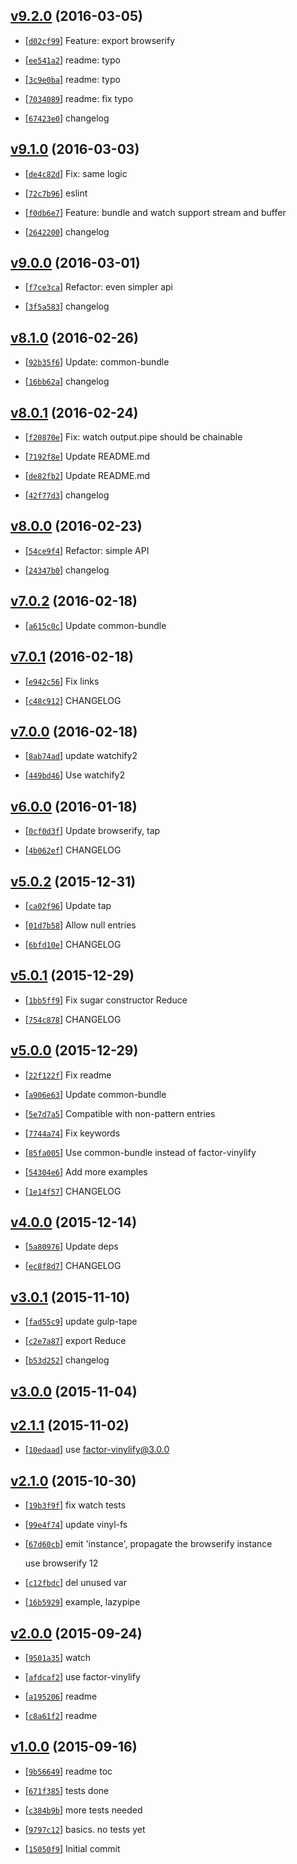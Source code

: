 <!-- 19c3a56 1457153822000 -->

## [v9.2.0](https://github.com/reducejs/reduce-js/commit/19c3a56) (2016-03-05)

* [[`d02cf99`](https://github.com/reducejs/reduce-js/commit/d02cf99)] Feature: export browserify

* [[`ee541a2`](https://github.com/reducejs/reduce-js/commit/ee541a2)] readme: typo

* [[`3c9e0ba`](https://github.com/reducejs/reduce-js/commit/3c9e0ba)] readme: typo

* [[`7034089`](https://github.com/reducejs/reduce-js/commit/7034089)] readme: fix typo

* [[`67423e0`](https://github.com/reducejs/reduce-js/commit/67423e0)] changelog

## [v9.1.0](https://github.com/reducejs/reduce-js/commit/be80797) (2016-03-03)

* [[`de4c82d`](https://github.com/reducejs/reduce-js/commit/de4c82d)] Fix: same logic

* [[`72c7b96`](https://github.com/reducejs/reduce-js/commit/72c7b96)] eslint

* [[`f0db6e7`](https://github.com/reducejs/reduce-js/commit/f0db6e7)] Feature: bundle and watch support stream and buffer

* [[`2642200`](https://github.com/reducejs/reduce-js/commit/2642200)] changelog

## [v9.0.0](https://github.com/reducejs/reduce-js/commit/2b47c51) (2016-03-01)

* [[`f7ce3ca`](https://github.com/reducejs/reduce-js/commit/f7ce3ca)] Refactor: even simpler api

* [[`3f5a583`](https://github.com/reducejs/reduce-js/commit/3f5a583)] changelog

## [v8.1.0](https://github.com/reducejs/reduce-js/commit/9d0e9bc) (2016-02-26)

* [[`92b35f6`](https://github.com/reducejs/reduce-js/commit/92b35f6)] Update: common-bundle

* [[`16bb62a`](https://github.com/reducejs/reduce-js/commit/16bb62a)] changelog

## [v8.0.1](https://github.com/reducejs/reduce-js/commit/7999b39) (2016-02-24)

* [[`f20870e`](https://github.com/reducejs/reduce-js/commit/f20870e)] Fix: watch output.pipe should be chainable

* [[`7192f8e`](https://github.com/reducejs/reduce-js/commit/7192f8e)] Update README.md

* [[`de82fb2`](https://github.com/reducejs/reduce-js/commit/de82fb2)] Update README.md

* [[`42f77d3`](https://github.com/reducejs/reduce-js/commit/42f77d3)] changelog

## [v8.0.0](https://github.com/reducejs/reduce-js/commit/c8e5be2) (2016-02-23)

* [[`54ce9f4`](https://github.com/reducejs/reduce-js/commit/54ce9f4)] Refactor: simple API

* [[`24347b0`](https://github.com/reducejs/reduce-js/commit/24347b0)] changelog

## [v7.0.2](https://github.com/reducejs/reduce-js/commit/5359ad1) (2016-02-18)

* [[`a615c0c`](https://github.com/reducejs/reduce-js/commit/a615c0c)] Update common-bundle

## [v7.0.1](https://github.com/reducejs/reduce-js/commit/ee19ea1) (2016-02-18)

* [[`e942c56`](https://github.com/reducejs/reduce-js/commit/e942c56)] Fix links

* [[`c48c912`](https://github.com/reducejs/reduce-js/commit/c48c912)] CHANGELOG

## [v7.0.0](https://github.com/reducejs/reduce-js/commit/91087c3) (2016-02-18)

* [[`8ab74ad`](https://github.com/reducejs/reduce-js/commit/8ab74ad)] update watchify2

* [[`449bd46`](https://github.com/reducejs/reduce-js/commit/449bd46)] Use watchify2

## [v6.0.0](https://github.com/reducejs/reduce-js/commit/cd80d02) (2016-01-18)

* [[`0cf0d3f`](https://github.com/reducejs/reduce-js/commit/0cf0d3f)] Update browserify, tap

* [[`4b062ef`](https://github.com/reducejs/reduce-js/commit/4b062ef)] CHANGELOG

## [v5.0.2](https://github.com/reducejs/reduce-js/commit/55aab48) (2015-12-31)

* [[`ca02f96`](https://github.com/reducejs/reduce-js/commit/ca02f96)] Update tap

* [[`01d7b58`](https://github.com/reducejs/reduce-js/commit/01d7b58)] Allow null entries

* [[`6bfd10e`](https://github.com/reducejs/reduce-js/commit/6bfd10e)] CHANGELOG

## [v5.0.1](https://github.com/reducejs/reduce-js/commit/6e9567d) (2015-12-29)

* [[`1bb5ff9`](https://github.com/reducejs/reduce-js/commit/1bb5ff9)] Fix sugar constructor Reduce

* [[`754c878`](https://github.com/reducejs/reduce-js/commit/754c878)] CHANGELOG

## [v5.0.0](https://github.com/reducejs/reduce-js/commit/d0cd108) (2015-12-29)

* [[`22f122f`](https://github.com/reducejs/reduce-js/commit/22f122f)] Fix readme

* [[`a906e63`](https://github.com/reducejs/reduce-js/commit/a906e63)] Update common-bundle

* [[`5e7d7a5`](https://github.com/reducejs/reduce-js/commit/5e7d7a5)] Compatible with non-pattern entries

* [[`7744a74`](https://github.com/reducejs/reduce-js/commit/7744a74)] Fix keywords

* [[`85fa005`](https://github.com/reducejs/reduce-js/commit/85fa005)] Use common-bundle instead of factor-vinylify

* [[`54304e6`](https://github.com/reducejs/reduce-js/commit/54304e6)] Add more examples

* [[`1e14f57`](https://github.com/reducejs/reduce-js/commit/1e14f57)] CHANGELOG

## [v4.0.0](https://github.com/reducejs/reduce-js/commit/8595c40) (2015-12-14)

* [[`5a80976`](https://github.com/reducejs/reduce-js/commit/5a80976)] Update deps

* [[`ec8f8d7`](https://github.com/reducejs/reduce-js/commit/ec8f8d7)] CHANGELOG

## [v3.0.1](https://github.com/reducejs/reduce-js/commit/19f5240) (2015-11-10)

* [[`fad55c9`](https://github.com/reducejs/reduce-js/commit/fad55c9)] update gulp-tape

* [[`c2e7a87`](https://github.com/reducejs/reduce-js/commit/c2e7a87)] export Reduce

* [[`b53d252`](https://github.com/reducejs/reduce-js/commit/b53d252)] changelog

## [v3.0.0](https://github.com/reducejs/reduce-js/commit/a82437f) (2015-11-04)

## [v2.1.1](https://github.com/reducejs/reduce-js/commit/4258bdf) (2015-11-02)

* [[`10edaad`](https://github.com/reducejs/reduce-js/commit/10edaad)] use factor-vinylify@3.0.0

## [v2.1.0](https://github.com/reducejs/reduce-js/commit/429baae) (2015-10-30)

* [[`19b3f9f`](https://github.com/reducejs/reduce-js/commit/19b3f9f)] fix watch tests

* [[`99e4f74`](https://github.com/reducejs/reduce-js/commit/99e4f74)] update vinyl-fs

* [[`67d60cb`](https://github.com/reducejs/reduce-js/commit/67d60cb)] emit 'instance', propagate the browserify instance

    use browserify 12

* [[`c12fbdc`](https://github.com/reducejs/reduce-js/commit/c12fbdc)] del unused var

* [[`16b5929`](https://github.com/reducejs/reduce-js/commit/16b5929)] example, lazypipe

## [v2.0.0](https://github.com/reducejs/reduce-js/commit/d4bf4db) (2015-09-24)

* [[`9501a35`](https://github.com/reducejs/reduce-js/commit/9501a35)] watch

* [[`afdcaf2`](https://github.com/reducejs/reduce-js/commit/afdcaf2)] use factor-vinylify

* [[`a195206`](https://github.com/reducejs/reduce-js/commit/a195206)] readme

* [[`c8a61f2`](https://github.com/reducejs/reduce-js/commit/c8a61f2)] readme

## [v1.0.0](https://github.com/reducejs/reduce-js/commit/b560269) (2015-09-16)

* [[`9b56649`](https://github.com/reducejs/reduce-js/commit/9b56649)] readme toc

* [[`671f385`](https://github.com/reducejs/reduce-js/commit/671f385)] tests done

* [[`c384b9b`](https://github.com/reducejs/reduce-js/commit/c384b9b)] more tests needed

* [[`9797c12`](https://github.com/reducejs/reduce-js/commit/9797c12)] basics. no tests yet

* [[`15050f9`](https://github.com/reducejs/reduce-js/commit/15050f9)] Initial commit


